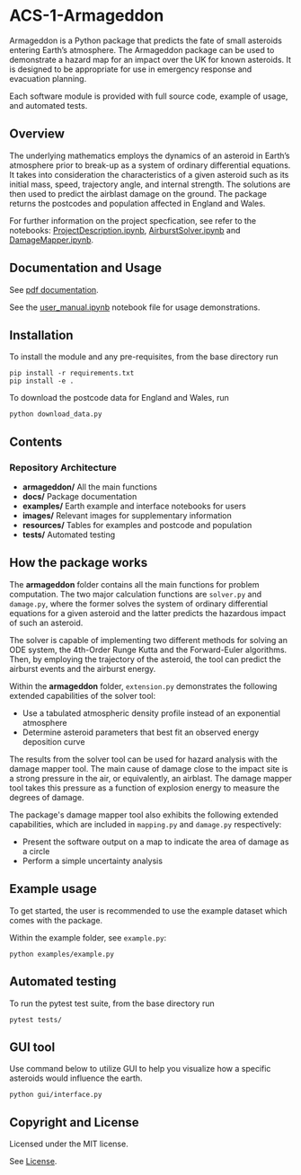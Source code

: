 # ACS-1-Armageddon

Armageddon is a Python package that predicts the fate of small asteroids entering Earth’s atmosphere. The Armageddon package can be used to demonstrate a hazard map for an impact over the UK for known asteroids. It is designed to be appropriate for use in emergency response and evacuation planning.

Each software module is provided with full source code, example of usage, and automated tests.

## Overview

The underlying mathematics employs the dynamics of an asteroid in Earth’s atmosphere prior to break-up as a system of ordinary differential equations. It takes into consideration the characteristics of a given asteroid such as its initial mass, speed, trajectory angle, and internal strength. The solutions are then used to predict the airblast damage on the ground. The package returns the postcodes and population affected in England and Wales.

For further information on the project specfication, see refer to the notebooks: [ProjectDescription.ipynb](https://github.com/ese-msc-2022/acs-armageddon-Dimorphos/blob/main/ProjectDescription.ipynb), [AirburstSolver.ipynb](https://github.com/ese-msc-2022/acs-armageddon-Dimorphos/blob/main/AirburstSolver.ipynb) and [DamageMapper.ipynb](https://github.com/ese-msc-2022/acs-armageddon-Dimorphos/blob/main/DamageMapper.ipynb).

## Documentation and Usage

See [pdf documentation](https://github.com/ese-msc-2022/acs-armageddon-Dimorphos/blob/main/docs/armageddon.pdf).

See the [user_manual.ipynb](https://github.com/ese-msc-2022/acs-armageddon-Dimorphos/blob/main/examples/user_manual.ipynb) notebook file for usage demonstrations.

## Installation

To install the module and any pre-requisites, from the base directory run
```
pip install -r requirements.txt
pip install -e .
```  

To download the postcode data for England and Wales, run
```
python download_data.py
```

## Contents

### Repository Architecture

* **armageddon/** All the main functions
* **docs/** Package documentation
* **examples/** Earth example and interface notebooks for users
* **images/** Relevant images for supplementary information
* **resources/** Tables for examples and postcode and population
* **tests/** Automated testing

## How the package works

The **armageddon** folder contains all the main functions for problem computation. The two major calculation functions are `solver.py` and `damage.py`, where the former solves the system of ordinary differential equations for a given asteroid and the latter predicts the hazardous impact of such an asteroid. 

The solver is capable of implementing two different methods for solving an ODE system, the 4th-Order Runge Kutta and the Forward-Euler algorithms. Then, by employing the trajectory of the asteroid, the tool can predict the airburst events and the airburst energy.

Within the **armageddon** folder, `extension.py` demonstrates the following extended capabilities of the solver tool:

* Use a tabulated atmospheric density profile instead of an exponential atmosphere
* Determine asteroid parameters that best fit an observed energy deposition curve

The results from the solver tool can be used for hazard analysis with the damage mapper tool. The main cause of damage close to the impact site is a strong pressure in the air, or equivalently, an airblast. The damage mapper tool takes this pressure as a function of explosion energy to measure the degrees of damage.

The package's damage mapper tool also exhibits the following extended capabilities, which are included in `mapping.py` and `damage.py` respectively:

* Present the software output on a map to indicate the area of damage as a circle
* Perform a simple uncertainty analysis 

## Example usage

To get started, the user is recommended to use the example dataset which comes with the package. 

Within the example folder, see `example.py`:
```
python examples/example.py
```

## Automated testing

To run the pytest test suite, from the base directory run
```
pytest tests/
```

## GUI tool

Use command below to utilize GUI to help you visualize how a specific asteroids would influence the earth.

```
python gui/interface.py
```

## Copyright and License

Licensed under the MIT license.

See [License](https://github.com/ese-msc-2022/acs-armageddon-Dimorphos/blob/main/LICENSE.md).
